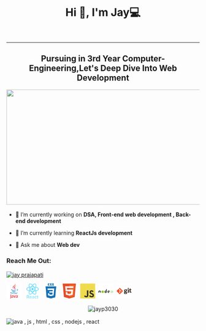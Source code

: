 <h1 align="center">Hi 👋, I'm <strong>Jay</strong>💻</h1>
<img src="https://komarev.com/ghpvc/?username=jayp3030&style=flat-square&color=blue" align="center" alt=""/>
<hr>
<h2 align="center">Pursuing in 3rd Year Computer-Engineering,Let's Deep Dive Into Web Development</h2>
<div align="center">
  <img src="https://media.giphy.com/media/dWesBcTLavkZuG35MI/giphy.gif" width="600" height="300"/>
</div>

- 🔭 I’m currently working on **DSA, Front-end web development , Back-end development**

- 🌱 I’m currently learning **ReactJs development**

- 💬 Ask me about **Web dev**

<h3 align="left">Reach Me Out:</h3>
<p align="left">
<a href="https://www.linkedin.com/in/jay-prajapati-34519620b/" target="blank"><img align="center" src="https://raw.githubusercontent.com/rahuldkjain/github-profile-readme-generator/master/src/images/icons/Social/linked-in-alt.svg" alt="jay prajapati" height="30" width="40" /></a>
</p>
<div>
  <img src="https://github.com/devicons/devicon/blob/master/icons/java/java-original-wordmark.svg" title="Java" alt="Java" width="40" height="40"/>&nbsp;
  <img src="https://github.com/devicons/devicon/blob/master/icons/react/react-original-wordmark.svg" title="React" alt="React" width="40" height="40"/>&nbsp;
  <img src="https://github.com/devicons/devicon/blob/master/icons/css3/css3-plain-wordmark.svg"  title="CSS3" alt="CSS" width="40" height="40"/>&nbsp;
  <img src="https://github.com/devicons/devicon/blob/master/icons/html5/html5-original.svg" title="HTML5" alt="HTML" width="40" height="40"/>&nbsp;
  <img src="https://github.com/devicons/devicon/blob/master/icons/javascript/javascript-original.svg" title="JavaScript" alt="JavaScript" width="40" height="40"/>&nbsp;
  <img src="https://github.com/devicons/devicon/blob/master/icons/nodejs/nodejs-original-wordmark.svg" title="NodeJS" alt="NodeJS" width="40" height="40"/>&nbsp;
  <img src="https://github.com/devicons/devicon/blob/master/icons/git/git-original-wordmark.svg" title="Git" **alt="Git" width="40" height="40"/>
</div>

<p align="center"><img align="center" src="https://github-readme-streak-stats.herokuapp.com?user=jayp3030" alt="jayp3030" /></p>
<p align-"center"><img align="center" src="https://github-readme-stats.vercel.app/api/top-langs/?username=jayp3030&layout=compact&theme=vision-friendly-dark" alt="java , js , html , css , nodejs , react" /></p>

